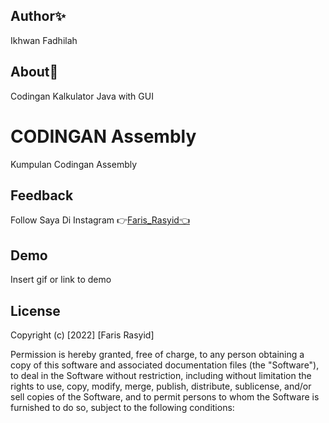 ## Author✨
Ikhwan Fadhilah

## About💨

Codingan Kalkulator Java with GUI


# CODINGAN Assembly

Kumpulan Codingan Assembly


## Feedback

Follow Saya Di Instagram 👉[Faris_Rasyid👈](https://www.instagram.com/_farisrasyid_/)


## Demo

Insert gif or link to demo


## License

Copyright (c) [2022] [Faris Rasyid]

Permission is hereby granted, free of charge, to any person obtaining a copy
of this software and associated documentation files (the "Software"), to deal
in the Software without restriction, including without limitation the rights
to use, copy, modify, merge, publish, distribute, sublicense, and/or sell
copies of the Software, and to permit persons to whom the Software is
furnished to do so, subject to the following conditions:

